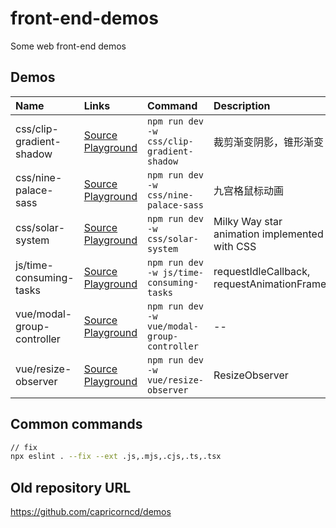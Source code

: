 # front-end-demos

Some web front-end demos

## Demos

<!--PLAYGROUND_LIST-->
Name|Links|Command|Description
:--|:--|:--|:--
css/clip-gradient-shadow|[Source](css/clip-gradient-shadow) <a href='https://capricorncd.github.io/demos/css/clip-gradient-shadow' target='_blank'>Playground</a>|`npm run dev -w css/clip-gradient-shadow`|裁剪渐变阴影，锥形渐变
css/nine-palace-sass|[Source](css/nine-palace-sass) <a href='https://capricorncd.github.io/demos/css/nine-palace-sass' target='_blank'>Playground</a>|`npm run dev -w css/nine-palace-sass`|九宫格鼠标动画
css/solar-system|[Source](css/solar-system) <a href='https://capricorncd.github.io/demos/css/solar-system' target='_blank'>Playground</a>|`npm run dev -w css/solar-system`|Milky Way star animation implemented with CSS
js/time-consuming-tasks|[Source](js/time-consuming-tasks) <a href='https://capricorncd.github.io/demos/js/time-consuming-tasks' target='_blank'>Playground</a>|`npm run dev -w js/time-consuming-tasks`|requestIdleCallback, requestAnimationFrame
vue/modal-group-controller|[Source](vue/modal-group-controller) <a href='https://capricorncd.github.io/demos/vue/modal-group-controller' target='_blank'>Playground</a>|`npm run dev -w vue/modal-group-controller`|--
vue/resize-observer|[Source](vue/resize-observer) <a href='https://capricorncd.github.io/demos/vue/resize-observer' target='_blank'>Playground</a>|`npm run dev -w vue/resize-observer`|ResizeObserver
<!--PLAYGROUND_LIST-->

## Common commands

```bash
// fix
npx eslint . --fix --ext .js,.mjs,.cjs,.ts,.tsx
```

## Old repository URL

https://github.com/capricorncd/demos
